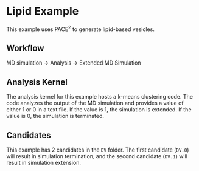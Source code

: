 # Lipid Example

This example uses PACE<sup>2</sup> to generate lipid-based vesicles. 

## Workflow 

MD simulation -> Analysis -> Extended MD Simulation 

## Analysis Kernel

The analysis kernel for this example hosts a k-means clustering code. The code analyzes the output of the MD simulation and provides a value of either 1 or 0 in a text file. If the value is 1, the simulation is extended. If the value is 0, the simulation is terminated. 

## Candidates

This example has 2 candidates in the `DV` folder. 
The first candidate (`DV.0`)  will result in simulation termination, and the second candidate (`DV.1`) will result in simulation extension. 
